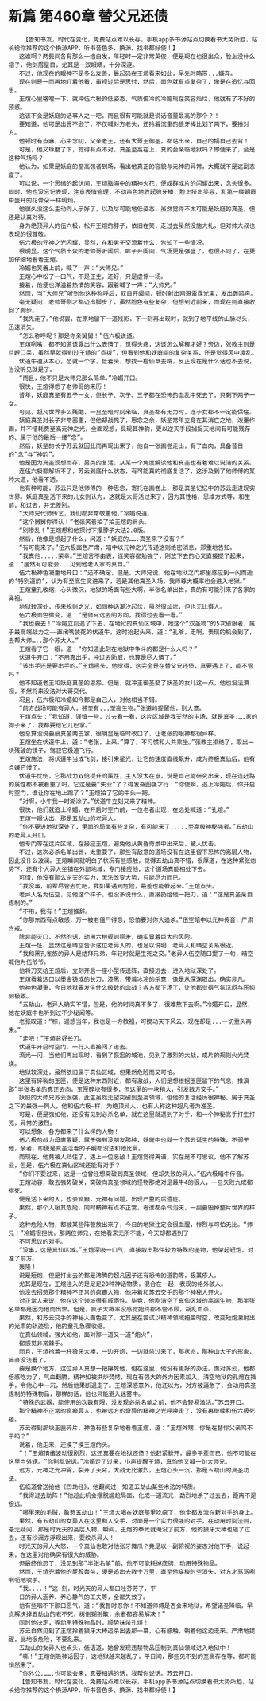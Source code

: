 # 新篇 第460章 替父兄还债
        【告知书友，时代在变化，免费站点难以长存，手机app多书源站点切换看书大势所趋，站长给你推荐的这个换源APP，听书音色多、换源、找书都好使！】
       这谁啊？两鬓间各有那么一绺白发，年轻时一定非常英俊，便是现在也很出众，脸上没什么褶子，他剑眉星目，尤其是一双眼睛，十分深邃。
       不过，他现在的眼神不是多么友善，最起码在王煊看来如此，早先时略带...嫌弃。
       现在则是一而再地盯着他看，审视过后是思忖，然后，面色就有点复杂了，像是在追忆与回思。
       王煊心里咯噔一下，就冲伍六极的低姿态，气质偏冷的冷媚现在笑容灿烂，他就有了不好的预感。
       这该不会是妖庭的话事人之一吧，而且很有可能就是说话音量最高的那个？！
       要知道，他可是出言不逊了，不仅喊对方老头，还拎着沉重的狼牙棒比划了两下，要揍对方。
       他顿时有点麻，心中念叨，父亲老王，还有大哥王御圣，都站出来，自己的锅自己去背！
       可是，他又琢磨了下，觉得有点不对，真圣至高在上，真的会亲临地狱吗？即便来了，会是这种气场吗？
       他认为，如果是妖庭的至高强者到场，看出他真正的容貌与元神的异常，大概就不是这副态度了。
       可以说，一个思绪的起伏间，王煊脑海中的精神火花，便成群成片的闪耀出来，念头很多。同时，他也没忘记表现，注意表情管理，不动声色地收起狼牙棒，脸上挤出笑容，和第一缕朝霞中盛开的花骨朵一样明灿。
       他很久没这么主动向人示好了，以及尽可能地低姿态，虽然觉得不太可能是妖庭的真圣，但还是认真对待。
       身为绝顶异人的伍六极，松开王煊的脖子，依旧在笑，走过去虽然没施大礼，但对帅大叔也表现的很尊敬。
       伍六极的元神之光闪耀，显然，在和男子交流着什么，告知了一些情况。
       很明显，这个气质出众的老帅哥听闻后，眸子开阖间，气场更是强盛了，也很不同了，在更加仔细地看着王煊。
       冷媚也笑着上前，喊了一声：“大师兄。”
       王煊心中松了一口气，不是正主，还好，只是虚惊一场。
       接着，他便也洋溢着热情的笑容，跟着喊了一声：“大师兄。”
       然而，当“大师兄”听到他这种称呼后，双目开阖间，顿时射出两道雷霆光束，发出轰鸣声。
       毫无疑问，老帅哥刚才都迈出脚步了，虽然脸色有些复杂，但想到近前来，而现在则直接收回了脚步。
       “我先走了。”他说罢，在原地留下一道残影，下一刻再出现时，就到了地平线的山脉尽头，迅速消失。
       “怎么称呼呢？那是你亲舅舅！”伍六极说道。
       王煊咧嘴，都不知道该露出什么表情了，觉得头疼，这该怎么解释才好？旁边，张教主则是目瞪口呆，虽然早就得到过王煊的“点拨”，但看到他和妖庭间的复杂关系，还是觉得风中凌乱。
       伏道牛遵从本心，怂就一个字，低着头，想找一橙仙草去啃，反正现在是什么话也不去说，当没听见就是了。
       “而且，他不只是大师兄那么简单。”冷媚开口。
       很快，王煊得悉了老帅哥的来历！
       昔年，妖庭真圣有五子一女，但长子、次子、三子都在恐怖的血乱中死去了，只剩下两子一女。
       可见，超凡世界多么残酷，一旦至暗时刻来临，真圣都有无力时，连子女都不一定能保住。
       妖庭真圣对长子非常器重，但他却战死了，思念之余，妖圣常年立身在其消亡之地，泼墨作画，并不惜耗费至高元神之光，全面观想，具现其神韵，更以逆天手段捕捉天地间有可能残存的、属于他的最后一缕“念”。
       然后，妖圣的长子苏云就因此而再现出来了，他自一张画卷走出，有了血肉，具备昔日的“念”与“神韵”。
       他是因为真圣观想而存，另类的复活，从某一个角度解读他和真圣也有着难以说清的关系。
       连伍六极都解析不了，苏云到底什么状态，有可能真的彻底复活了，这涉及到了他师傅的某种大道，他看不透。
       也有种可能，苏云只是他师傅的一种思念，寄托在画卷上，那是真圣记忆中的苏云走进现实世界。妖庭真圣活下来的儿女则认为，这就是大哥活过来了，因为其性格，思维方式等，和生前，和过去，并无差别。
       “大师兄代师传艺，我们都非常敬重他。”冷媚说道。
       “这个舅舅你得认！”老张笑着拍了拍王煊的肩头。
       “别掺乱！”王煊想和他探讨下攥脖子大法2.0版。
       然后，他像是想起了什么，问道：“妖庭的…….真圣来了没有？”
       “有可能来了。”伍六极面色严肃，暗中以元神之光传递这则绝密消息，郑重地告知。
       “我真他.....荣幸。”王煊言不由衷，连笑容都勉强了，刚放下去的心又直接提了起来，道：“居然有可能会..…见到他老人家的真自。”
       伍六极神色凝重地开口：“还不确定，但是，大师兄说，他在地狱之门那里感应到一闪而逝的‘特别道韵‘，认为有至高生灵进来了，若是其他真圣入场，我师尊大概率也会进入地狱。”
       王煊童孔收缩，心头微沉，地狱的场面有些大啊，半张名单出世，真的有可能引来了各家的鼻祖。
       地狱较深处，传来规则之光，如同神话潮汐起伏，虽然很灿烂，但也无比慑人。
       伍六极面色微变，道：“是师兄远去的方向，我得过去看一看。”
       “我也要去！”冷媚立刻追了下去，在地狱的真仙区域中，她这个“双圣物”的5次破限者，属于最高端战力之——直闭嘴装死的伏道牛，这时抬起头来，道：“孔爷，走啊，表现的机会到了，去帮大师…..那个苏大人。”
       王煊看了它一眼，道：“你知道此刻在地狱中争斗的都是什么人吗？”
       伏道牛开口：“不用真出手，冲过去助威，也算是尽人情了。”
       “该出手还是要出手的。”王煊摇头，他觉得，这完全是在替父兄还债，真要遇上了，能不管吗？
       他不知道老王和妖庭真圣的恩怨，但是，就冲王御圣娶了妖圣的女儿这一点，他也没法漠视，不然将来没法对大哥交代。
       况且，伍六极和冷媚如今都是自己人，对他相当不错。
       “前方战场可能有异人，甚至有...至高生物。”张道岭提醒他，别大意。
       王煊点头：“我知道，谨慎一些，过去看一看，这片区域是我天然的主场，就是真圣.….家的狗子来了，我都要给它几巴掌。”
       他总算没说要扇真圣两巴掌，很明显是临时改口了，让老张的眼神都很异样。
       王煊坐在伏道牛上，道：“老张，上来。”算了，不习惯和人共乘坐。”张教主拒绝了，取出一块残破的镜子，驾驭它极速飞行。
       王煊施法，将伏道牛当成飞剑，接引来星光，让它的速度直线飙升，成为终极真仙后，他有点嫌它慢了。
       伏道牛忧伤，它那战力双倍提升的属性，主人没太在意，说是自己能研究出来，现在连赶路的属性都不被看重了吗，它这是要“失业”了？得发奋图强才行！“你傻啊，追上冷媚后，你开启时空门，谁让你在地上跑了？”王煊拍了它的牛头一把。
       “对啊，小牛我一时湖涂了。”伏道牛立刻又来了精神。
       很快，他们就追上冷媚，在开启时空门前，一位老者出现，在远处喊道：“孔煊。”
       王煊一眼认出，那是五劫山的老异人。
       “你不要进地狱深处了，里面的局面有些复杂，有可能来了.....至高级神秘强者。”五劫山的老异人开口。
       他专门等在这片区域，在接应王煊，避免他从黄昏奇景中出来后，被人伏击。
       不过，这次必杀名单出世，太重要了，那些有敌意的道场没有在这里留下恐怖的高层人物，因此没什么波澜。王煊瞬间就明白了状况有些感触，觉得五劫山真不错，很厚道，在这种紧张态势下，还有个人异人坐镇在外部地域，专门接应他，这个道场真能相处下去。
       可惜，他没有那么逆天的实力，无法改变大势，只能尽力而已。
       “我没事，前辈尽管去忙吧，我如果遇到危险，最差也能躲起来。”王煊点头。
       老异人名为伍空，见他这个样子，也没多说什么，直接扔给他一把刀，道：“这是真圣亲自炼制的。”
       “不用，我有！”王煊推辞。
       “你那东西有点敏感，万一被老僵尸得悉，恐怕要对你大追杀。”伍空暗中以元神传音，严肃告戒。
       除非能灭口，不然的话，动用六根规则铜矛，确实冒着巨大的风险。
       王煊一怔，显然这是晴空告诉这位老异人的，也足以说明，老异人和晴空关系很近。
       “我和黑孔雀族的异人是结拜兄弟，年轻时就是生死之交。”老异人伍空随口提了一句，晴空喊他为伍爷爷。
       他将刀交给王煊后，立刻开启一座小型传送阵，直接远去，进入地狱深处了。
       王煊看着这口以墨金铸成的长刀，漆黑，带着冰冷的杀意，像是从深渊取出，确实非凡。
       他神色凝重，今日地狱要发生什么级数的血战？各方都下场了，让他都觉得气氛沉闷与压抑到极致。
       “五劫山，老异人确实不错，但是，他的时间真不多了，很难熬下去啊。”冷媚开口，显然，她在妖庭中也听到过不少秘闻等。
       老张叹道：“棕，遥想当年，我也是一方教祖，可搅动天下风云，现在却是...一切重头再来。”
       “走吧！”王煊背好长刀。
       伏道牛开启时空门，一行人直接闯了进去。
       流光一闪，当他们再出现时，看到了恢宏的城池，见到了激烈的大战，成片的规则火光焚烧。
       地狱较深处，虽然依旧属于真仙区域，但果然危险而又可怕。
       这里有碎裂的玉匣，便是这种东西附近，都有激战，人们是想根据玉匣留下的气息，推演那“半张名单的真正去向。玉匣碎块有很多，但这里的一块稍大，引发数方交手。”
       妖庭的大师兄苏云很强，此生虽然无望突破到至高领域，但他的复活经历很神秘，属于真圣之下的最强一列人，他和伍六极—样，为绝顶异人，也有人称这种超凡者为准圣。
       可是，便是强如他，还没有见到必杀名单，就在这里就遇到了对手，和一个神秘高手打生打死，异常的激烈。
       可以想象，各方都来了什么样的人物！
       伍六极的战力母庸置疑，属于强到没朋友那种，妖庭中也就一个苏云诞生的特殊，不弱于他，余者，即便是真圣活着的子嗣都没法和他比肩。
       而现在，他竟被人挡住了，遇上一位恶敌！王煊觉得离谱，实在是不可思议，他不了解苏云，但是，伍六极在真仙区域还能有对手？
       “你们不要过来，这是一位曾经想突破到真圣领域，但却失败的异人。”伍六极暗中传音。
       王煊动容，敢去强势破关，突破向真圣领域的怪物那绝对是最牛4的狠人，一旦失败九成都得死。
       便是活下来的人，也会疯癫，元神有问题，出现严重的后遗症。
       果然，那个人极其危险，同时精神有点不正常，看谁都杀气滔天，一副要毁掉整片世界的样子。
       这种危险人物，都被某些阵营放出来了，今日的地狱注定会很血腥，惨烈与可怕无比。“师兄！”冷媚很担忧，那两位师兄，在她看来无所不能，今天却都遇到了
       不可思议的对手。
       “没事，这是真仙区域。”王煊深吸一口气，直接取出那件较为特殊的圣物，他架起短炮，对准了前方。
       轰隆！
       说是短炮，但是打出去的都是沸腾的超凡因子还有恐怖的道韵等，极其疹人。
       尤其是现在，王煊注入的是足足20种神话物质，混合在一起，表现的格外骇人。
       他没去招惹那个精神不正常的疯癫人物，他冲着和苏云交手的那个神秘人开火。
       对正常人来说，他在这个领域很有威慑性。毕竟，他刚清空了真仙区域的高端生物，那半张名单都是因为他而出世。但是，疯子大概率没感觉始终都不管不顾，胡乱血杀。
       果然，和苏云交手的神秘人面色变了，尤其是在尝试以精神领域扭曲时空，改变短炮激射出的光束的轨迹后，他的童孔急骤收缩。
       在真仙领域，强大如他，面对那一道又一道“炮火”，
       都感觉非常棘手。
       而且，王煊拎着一杆狼牙大棒，一边开炮，一边就杀过来了，那状态，那种山大王的形象，简直没法看了。
       要是换个地方，这位异人真想一把攥死他，但在这里，他没有更好的办法。面对苏云，他都倍感吃力了，气血翻腾，精神如被洪炉焚烤，现在有强大的外力因素加入，清空地狱的孔煊在插手，令他心中一沉，然后他果断退走了。王煊深感意外，他还以为，对方被逼急了，会动用真圣炼制的特殊物品，那样的话，他也只能避入迷雾中。
       “特殊的武器，能使用的次数有限，没发现必杀名单之前，他不会轻易激活。”苏云开口。
       那个精神不正常的疯癫异人，也被远方的奇异的精神之光呼唤走了，没有再继续和伍六极死磕。
       苏云得到那块玉匣碎片，神色有些复杂地看着王煊，道：“王煊外甥，你是在替你父亲鸣不平吗？”
       说着，他走来，还摸了摸王煊的头。
       “！”王煊情绪波动很剧烈，这还真要在地狱还债？他赶紧躲开，最多平辈而已，他不可能在这里当外甥。“你别乱说话。”冷媚走了过来，小声提醒王煊，真怕他又喊一句大师兄。
       远方，元神之光冲霄，裂开了天穹，大战无比激烈，王煊心头一沉，那是五劫山的真圣功法。
       伍临道曾送给他《四劫经》，他翻阅过，知道五劫山某些术法的特质。
       “我得过去助阵！”他趁此机会摆脱尴尬局面，化成一道流光，勐烈地杀了过去去，距离不是很远。
       “哪里来的毛贼，敢惹五劫山！”王煊大喝在妖庭那里吃瘪了，他全都发泄在新对手的身上。
       果然，有五劫山的女异人在这里和人交手，对面是一个实力很强的对手，在动用时间法则，毫无疑问，那是时光天的高层人物。瞬间，王煊的拳光就淹没了前方，他的狼牙大棒也砸了过去，还有沙漏亦浮现出来，要绞杀异人！
       时光天的异人大怒，一个真仙也敢对他张牙舞爪？竟是以一副俯视的姿态对他下手，说起来，在这里对他确实有很大的威胁。
       但最终他忍了，没见到那“半张名单”前，他不可能耗掉底牌，动用特殊物品。
       然而，王煊兜着他的屁股轰杀，硬是追出去数十万里，直至他穿梭时空消失，对方才骂骂咧咧呃地收手。
       “我....！“这—刻，时光天的异人都口吐芬芳了，平
       日的异人涵养、养心静气的工夫等，全都失效了。
       他有些咽不下那口恶气，道：“我暂时忍你！不知道师傅是否会来地狱，希望诸圣降临，早点解决掉五劫山的老不死，树倒猢狲散，余者都容易解决！”
       同时他决定，等动用特殊物品时，顺势抹杀孔煊！
       苏云自然见到了王煊拎着狼牙大棒追杀出去那一幕，心有感触，朝着他这边走来，严肃地提醒，此地很危险，不要乱来。
       五劫山的女异人也点头，低语道，她曾发现违禁物品压制到真仙领域进入地狱中！
       “嘶！”王煊倒吸神话因子，这地狱越来越乱了，平日间，那些见不到的至高存在等，都可能悄然来了。
       “你外公.…….也可能会来，真要相遇的话，我帮你说话。苏云开口。
       【告知书友，时代在变化，免费站点难以长存，手机app多书源站点切换看书大势所趋，站长给你推荐的这个换源APP，听书音色多、换源、找书都好使！】